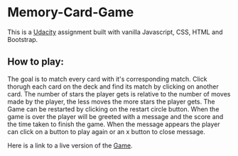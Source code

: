 # Memory-Card-Game

This is a [Udacity](https://www.udacity.com) assignment built with vanilla Javascript, CSS, HTML and Bootstrap.

## How to play:

The goal is to match every card with it's corresponding match. 
Click thorugh each card on the deck and find its match by clicking on another card.
The number of stars the player gets is relative to the number of moves made by the player, the less moves the more stars the player gets.
The Game can be restarted by clicking on the restart circle button.
When the game is over the player will be greeted with a message and the score and the time taken to finish the game.
When the message appears the player can click on a button to play again or an x button to close message.

Here is a link to a live version of the [Game](https://j0ssue.github.io/Memory-Card-Game/).
